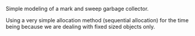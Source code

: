Simple modeling of a mark and sweep garbage collector.

Using a very simple allocation method (sequential allocation) for the time being because we are dealing with fixed sized objects only. 